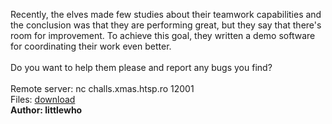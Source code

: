 Recently, the elves made few studies about their teamwork capabilities and the conclusion was that they are performing great, but they say that there's room for improvement. To achieve this goal, they written a demo software for coordinating their work even better.<br><br>Do you want to help them please and report any bugs you find?<br><br>Remote server: nc challs.xmas.htsp.ro 12001<br>Files: <a href="https://drive.google.com/drive/folders/1Wx_m3_3n-Hyp5JZkKPErv2QqEY_B251e?usp=sharing">download</a><br><b>Author: littlewho</b>